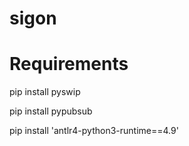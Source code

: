 # sigon



# Requirements

pip install pyswip

pip install pypubsub

pip install 'antlr4-python3-runtime==4.9'
